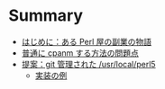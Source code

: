 # Summary

- [はじめに：ある Perl 屋の副業の物語](./README.md)
- [普通に cpanm する方法の問題点](./issues_of_traditional_method.md)
- [提案：git 管理された /usr/local/perl5](./usr_local_perl5_git.md)
  - [実装の例](./implementation.md)
